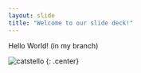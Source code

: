 ```yaml
---
layout: slide
title: "Welcome to our slide deck!"
---
```


Hello World! (in my branch)

![catstello](https://octodex.github.com/images/catstello.png)
{: .center}
